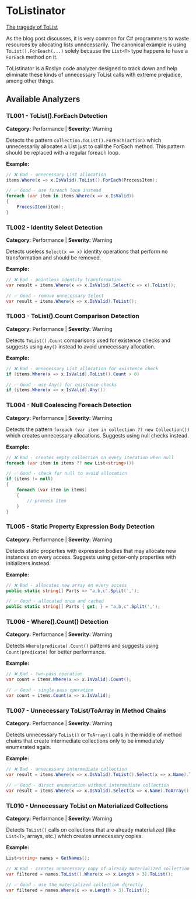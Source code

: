 # ToListinator
[The tragedy of ToList](https://mtreit.com/programming,/.net/2024/07/30/ToList.html)

As the blog post discusses, it is very common for C# programmers to waste resources by allocating lists unnecessarily. The canonical example is using `ToList().ForEeach(...)` solely because the `List<T>` type happens to have a `ForEach` method on it.

ToListinator is a Roslyn code analyzer designed to track down and help eliminate these kinds of unnecessary ToList calls with extreme prejudice, among other things.

## Available Analyzers

### TL001 - ToList().ForEach Detection
**Category:** Performance | **Severity:** Warning

Detects the pattern `collection.ToList().ForEach(action)` which unnecessarily allocates a List just to call the ForEach method. This pattern should be replaced with a regular foreach loop.

**Example:**
```csharp
// ❌ Bad - unnecessary List allocation
items.Where(x => x.IsValid).ToList().ForEach(ProcessItem);

// ✅ Good - use foreach loop instead
foreach (var item in items.Where(x => x.IsValid))
{
    ProcessItem(item);
}
```

### TL002 - Identity Select Detection
**Category:** Performance | **Severity:** Warning

Detects useless `Select(x => x)` identity operations that perform no transformation and should be removed.

**Example:**
```csharp
// ❌ Bad - pointless identity transformation
var result = items.Where(x => x.IsValid).Select(x => x).ToList();

// ✅ Good - remove unnecessary Select
var result = items.Where(x => x.IsValid).ToList();
```

### TL003 - ToList().Count Comparison Detection
**Category:** Performance | **Severity:** Warning

Detects `ToList().Count` comparisons used for existence checks and suggests using `Any()` instead to avoid unnecessary allocation.

**Example:**
```csharp
// ❌ Bad - unnecessary List allocation for existence check
if (items.Where(x => x.IsValid).ToList().Count > 0)

// ✅ Good - use Any() for existence checks
if (items.Where(x => x.IsValid).Any())
```

### TL004 - Null Coalescing Foreach Detection
**Category:** Performance | **Severity:** Warning

Detects the pattern `foreach (var item in collection ?? new Collection())` which creates unnecessary allocations. Suggests using null checks instead.

**Example:**
```csharp
// ❌ Bad - creates empty collection on every iteration when null
foreach (var item in items ?? new List<string>())

// ✅ Good - check for null to avoid allocation
if (items != null)
{
    foreach (var item in items)
    {
        // process item
    }
}
```

### TL005 - Static Property Expression Body Detection
**Category:** Performance | **Severity:** Warning

Detects static properties with expression bodies that may allocate new instances on every access. Suggests using getter-only properties with initializers instead.

**Example:**
```csharp
// ❌ Bad - allocates new array on every access
public static string[] Parts => "a,b,c".Split(',');

// ✅ Good - allocated once and cached
public static string[] Parts { get; } = "a,b,c".Split(',');
```

### TL006 - Where().Count() Detection
**Category:** Performance | **Severity:** Warning

Detects `Where(predicate).Count()` patterns and suggests using `Count(predicate)` for better performance.

**Example:**
```csharp
// ❌ Bad - two-pass operation
var count = items.Where(x => x.IsValid).Count();

// ✅ Good - single-pass operation
var count = items.Count(x => x.IsValid);
```

### TL007 - Unnecessary ToList/ToArray in Method Chains
**Category:** Performance | **Severity:** Warning

Detects unnecessary `ToList()` or `ToArray()` calls in the middle of method chains that create intermediate collections only to be immediately enumerated again.

**Example:**
```csharp
// ❌ Bad - unnecessary intermediate collection
var result = items.Where(x => x.IsValid).ToList().Select(x => x.Name).ToArray();

// ✅ Good - direct enumeration without intermediate collection
var result = items.Where(x => x.IsValid).Select(x => x.Name).ToArray();
```

### TL010 - Unnecessary ToList on Materialized Collections
**Category:** Performance | **Severity:** Warning

Detects `ToList()` calls on collections that are already materialized (like `List<T>`, arrays, etc.) which creates unnecessary copies.

**Example:**
```csharp
List<string> names = GetNames();

// ❌ Bad - creates unnecessary copy of already materialized collection
var filtered = names.ToList().Where(x => x.Length > 3).ToList();

// ✅ Good - use the materialized collection directly
var filtered = names.Where(x => x.Length > 3).ToList();
```

